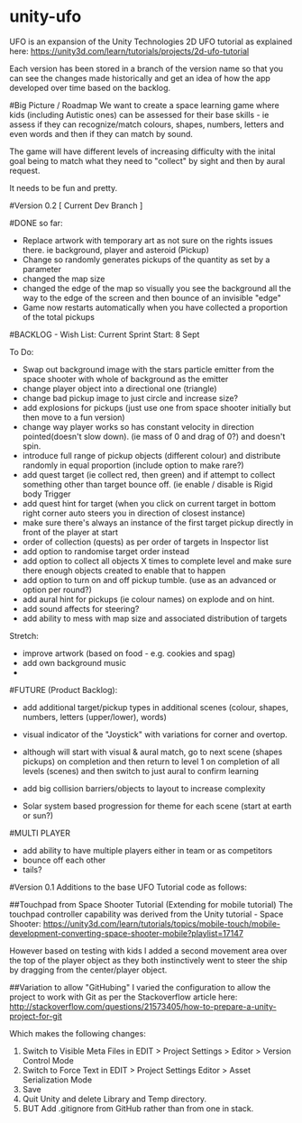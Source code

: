 # unity-ufo

UFO is an expansion of the Unity Technologies 2D UFO tutorial as explained here:
https://unity3d.com/learn/tutorials/projects/2d-ufo-tutorial

Each version has been stored in a branch of the version name so that you can see the changes made historically and get an idea of how the app developed over time based on the backlog.

#Big Picture / Roadmap
We want to create a space learning game where kids (including Autistic ones) can be assessed for their base skills - ie assess if they can recognize/match colours, shapes, numbers, letters and even words and then if they can match by sound.

The game will have different levels of increasing difficulty with the inital goal being to match what they need to "collect" by sight and then by aural request.

It needs to be fun and pretty.

#Version 0.2 [ Current Dev Branch ]

#DONE so far:
* Replace artwork with temporary art as not sure on the rights issues there. ie background, player and asteroid (Pickup)
* Change so randomly generates pickups of the quantity as set by a parameter
* changed the map size
* changed the edge of the map so visually you see the background all the way to the edge of the screen and then bounce of an invisible "edge"
* Game now restarts automatically when you have collected a proportion of the total pickups


#BACKLOG - Wish List:
Current Sprint Start: 8 Sept

To Do:
* Swap out background image with the stars particle emitter from the space shooter with whole of background as the emitter
* change player object into a directional one (triangle)
* change bad pickup image to just circle and increase size?
* add explosions for pickups (just use one from space shooter initially but then move to a fun version)
* change way player works so has constant velocity in direction pointed(doesn't slow down). (ie mass of 0 and drag of 0?) and doesn't spin. 
* introduce full range of pickup objects (different colour) and distribute randomly in equal proportion (include option to make rare?)
* add quest target (ie collect red, then green) and if attempt to collect something other than target bounce off.  (ie enable / disable is Rigid body Trigger
* add quest hint for target (when you click on current target in bottom right corner auto steers you in direction of closest instance)
* make sure there's always an instance of the first target pickup directly in front of the player at start 
* order of collection (quests) as per order of targets in Inspector list 
* add option to randomise target order instead
* add option to collect all objects X times to complete level and make sure there enough objects created to enable that to happen
* add option to turn on and off pickup tumble. (use as an advanced or option per round?)
* add aural hint for pickups (ie colour names) on explode and on hint.
* add sound affects for steering?
* add ability to mess with map size and associated distribution of targets


Stretch:
* improve artwork (based on food - e.g. cookies and spag)
* add own background music
* 


#FUTURE (Product Backlog):
* add additional target/pickup types in additional scenes (colour, shapes, numbers, letters (upper/lower), words)

* visual indicator of the "Joystick" with variations for corner and overtop.
* although will start with visual & aural match, go to next scene (shapes pickups) on completion and then return to level 1 on completion of all levels (scenes) and then switch to just aural to confirm learning
* add big collision barriers/objects to layout to increase complexity 
* Solar system based progression for theme for each scene (start at earth or sun?)

#MULTI PLAYER
* add ability to have multiple players either in team or as competitors
* bounce off each other
* tails?

#Version 0.1
Additions to the base UFO Tutorial code as follows:

##Touchpad from Space Shooter Tutorial (Extending for mobile tutorial)
The touchpad controller capability was derived from the Unity tutorial - Space Shooter:
https://unity3d.com/learn/tutorials/topics/mobile-touch/mobile-development-converting-space-shooter-mobile?playlist=17147

However based on testing with kids I added a second movement area over the top of the player object as they both instinctively went to steer the ship by dragging from the center/player object. 

##Variation to allow "GitHubing"
I varied the configuration to allow the project to work with Git as per the Stackoverflow article here:
http://stackoverflow.com/questions/21573405/how-to-prepare-a-unity-project-for-git

Which makes the following changes:
1. Switch to Visible Meta Files in EDIT > Project Settings > Editor > Version Control Mode
2. Switch to Force Text in EDIT > Project Settings Editor > Asset Serialization Mode
3. Save 
4. Quit Unity and delete Library and Temp directory.
5. BUT Add .gitignore from GitHub rather than from one in stack.




